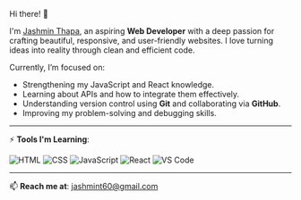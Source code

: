 Hi there! 👋

I'm [Jashmin Thapa](https://github.com/jashmin14), an aspiring **Web Developer** with a deep passion for crafting beautiful, responsive, and user-friendly websites. I love turning ideas into reality through clean and efficient code.  

Currently, I’m focused on:  
- Strengthening my JavaScript and React knowledge.    
- Learning about APIs and how to integrate them effectively.  
- Understanding version control using **Git** and collaborating via **GitHub**.  
- Improving my problem-solving and debugging skills.  

---

⚡ **Tools I'm Learning**:

![HTML](https://img.shields.io/badge/HTML-E34F26?style=flat&logo=html5&logoColor=white)
![CSS](https://img.shields.io/badge/CSS-1572B6?style=flat&logo=css3&logoColor=white)
![JavaScript](https://img.shields.io/badge/JavaScript-F7DF1E?style=flat&logo=javascript&logoColor=black)
![React](https://img.shields.io/badge/React-20232A?style=flat&logo=react&logoColor=61DAFB)
![VS Code](https://img.shields.io/badge/VS_Code-007ACC?style=flat&logo=visual-studio-code&logoColor=white)


--- 

📫 **Reach me at**: [jashmint60@gmail.com](mailto:jashminet60@gmail.com)
